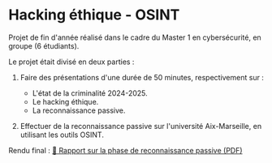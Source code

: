 # Hacking éthique - OSINT

Projet de fin d'année réalisé dans le cadre du Master 1 en cybersécurité, en groupe (6 étudiants).

Le projet était divisé en deux parties :

1) Faire des présentations d'une durée de 50 minutes, respectivement sur :  
   - L'état de la criminalité 2024-2025.  
   - Le hacking éthique.  
   - La reconnaissance passive.

2) Effectuer de la reconnaissance passive sur l'université Aix-Marseille, en utilisant les outils OSINT.

Rendu final : [📄 Rapport sur la phase de reconnaissance passive (PDF)](rapport_reconnaissance_passive_université_Aix-Marseille.pdf)

